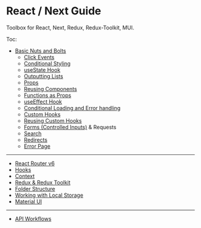 # React / Next Guide

Toolbox for React, Next, Redux, Redux-Toolkit, MUI.

Toc:

- [Basic Nuts and Bolts](https://github.com/Adamskoullos/react-guide/blob/main/basics.md)
  - [Click Events](https://github.com/Adamskoullos/react-guide/blob/main/basics.md#Click-Events)
  - [Conditional Styling](https://github.com/Adamskoullos/react-guide/blob/main/basics.md#conditional-styling)
  - [useState Hook](https://github.com/Adamskoullos/react-guide/blob/main/basics.md#usestate-hook)
  - [Outputting Lists](https://github.com/Adamskoullos/react-guide/blob/main/basics.md#outputting-lists)
  - [Props](https://github.com/Adamskoullos/react-guide/blob/main/basics.md#props)
  - [Reusing Components](https://github.com/Adamskoullos/react-guide/blob/main/basics.md#reusing-components)
  - [Functions as Props](https://github.com/Adamskoullos/react-guide/blob/main/basics.md#functions-as-props)
  - [useEffect Hook](https://github.com/Adamskoullos/react-guide/blob/main/basics.md#useeffect-hook)
  - [Conditional Loading and Error handling](https://github.com/Adamskoullos/react-guide/blob/main/basics.md#conditional-loading-and-error-handling)
  - [Custom Hooks](https://github.com/Adamskoullos/react-guide/blob/main/basics.md#custom-hooks)
  - [Reusing Custom Hooks](https://github.com/Adamskoullos/react-guide/blob/main/basics.md#reusing-custom-hooks)
  - [Forms (Controlled Inputs)](https://github.com/Adamskoullos/react-guide/blob/main/basics.md#forms) & Requests
  - [Search](https://github.com/Adamskoullos/react-guide/blob/main/basics.md#search)
  - [Redirects](https://github.com/Adamskoullos/react-guide/blob/main/basics.md#posting-form-data-and-redirecting-user)
  - [Error Page](https://github.com/Adamskoullos/react-guide/blob/main/basics.md#error-page)

---

- [React Router v6](https://github.com/Adamskoullos/react-guide/blob/main/react-router.md)
- [Hooks](https://github.com/Adamskoullos/react-guide/blob/main/hooks.md)
- [Context](https://github.com/Adamskoullos/react-guide/blob/main/context.md)
- [Redux & Redux Toolkit](https://github.com/Adamskoullos/react-guide/blob/main/redux.md)
- [Folder Structure](https://github.com/Adamskoullos/react-guide/blob/main/folder-structure.md)
- [Working with Local Storage](https://github.com/Adamskoullos/react-guide/blob/main/local-storage.md)
- [Material UI](https://github.com/Adamskoullos/react-guide/blob/main/material-design.md)

---

- [API Workflows](https://github.com/Adamskoullos/react-next-guide/blob/main/api-workflows.md)
